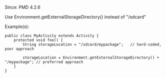 Since: PMD 4.2.6

Use Environment.getExternalStorageDirectory() instead of &quot;/sdcard&quot;

Example(s):
```
public class MyActivity extends Activity {
	protected void foo() {
		String storageLocation = "/sdcard/mypackage";	// hard-coded, poor approach

		storageLocation = Environment.getExternalStorageDirectory() + "/mypackage"; // preferred approach
	}
}
```
